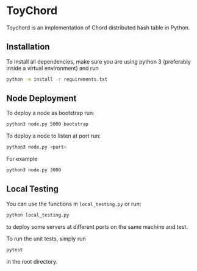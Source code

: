# ToyChord

Toychord is an implementation of Chord distributed hash table in Python.

## Installation

To install all dependencies, make sure you are using python 3 (preferably inside a virtual environment) and run

```bash
python -m install -r requirements.txt
```
## Node Deployment

To deploy a node as bootstrap run:
```bash
python3 node.py 5000 bootstrap
```

To deploy a node to listen at port <port> run:
```bash 
python3 node.py <port>
```
For example 
```bash
python3 node.py 3000 
```

## Local Testing
You can use the functions in `local_testing.py` or run:
```bash
python local_testing.py
```
 to deploy some servers at different ports on the same machine and test.

 
 To run the unit tests, simply run
 ```bash
 pytest
 ```
 in the root directory.